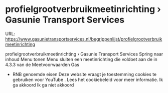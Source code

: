 # profielgrootverbruikmeetinrichting › Gasunie Transport Services

URL: https://www.gasunietransportservices.nl/begrippenlijst/profielgrootverbruikmeetinrichting

profielgrootverbruikmeetinrichting › Gasunie Transport Services
Spring naar inhoud
Menu tonen
Menu sluiten
een
meetinrichting
die voldoet aan de in 4.3.3 van de Meetvoorwaarden
Gas
- RNB genoemde eisen
Deze website vraagt je toestemming cookies te gebruiken voor
YouTube
. Lees het
cookiebeleid
voor meer informatie.
Ik ga akkoord
Ik ga niet akkoord